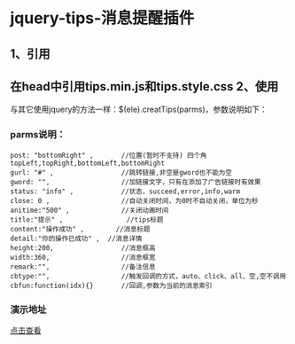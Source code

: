 ﻿jquery-tips-消息提醒插件
===================================
1、引用
----------------------------------- 
在head中引用tips.min.js和tips.style.css
2、使用
----------------------------------- 
与其它使用jquery的方法一样：$(ele).creatTips(parms)，参数说明如下：
### parms说明：<br>
    post: "bottomRight" , 		//位置(暂时不支持) 四个角  topLeft,topRight,bottomLeft,bottomRight
    gurl: "#" ,           		//跳转链接,非空是gword也不能为空
    gword: "",			   		//加链接文字，只有在添加了广告链接时有效果
    status: "info" ,    		//状态，succeed,error,info,warm
    close: 0 ,             		//自动关闭时间，为0时不自动关闭，单位为秒
    anitime:"500" ,				//关闭动画时间
    title:"提示" ,				//tips标题
    content:"操作成功" ,		//消息标题
    detail:"你的操作已成功" ,	//消息详情
    height:200,					//消息框高
    width:360,					//消息框宽
    remark:"",					//备注信息
    cbtype:"",					//触发回调的方式，auto、click、all、空,空不调用
    cbfun:function(idx){}		//回调,参数为当前的消息索引

### 演示地址
[点击查看](http://wslover.byethost11.com/others/tips/)
